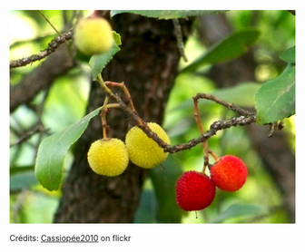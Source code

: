 ![Hector](/images/2022-11-20.jpg)

Crédits: [Cassiopée2010](https://www.flickr.com/people/cmoi30/) on flickr
